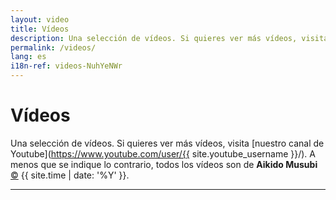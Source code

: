 ```yaml
---
layout: video
title: Vídeos
description: Una selección de vídeos. Si quieres ver más vídeos, visita nuestro canal de Youtube. A menos que se indique lo contrario, todos los vídeos son de Aikido Musubi.
permalink: /videos/
lang: es
i18n-ref: videos-NuhYeNWr
---
```


# Vídeos

Una selección de vídeos. Si quieres ver más vídeos, visita [nuestro canal de Youtube](https://www.youtube.com/user/{{ site.youtube_username }}/). A menos que se indique lo contrario, todos los vídeos son de __Aikido Musubi__ <a href="https://github.com/aikidomusubi/aikidomusubi.com/blob/master/LICENSE" class="copyleft flipH" style="display: inline-block;" title="LICENSE">&copy;</a> {{ site.time | date: '%Y' }}.

<hr>
